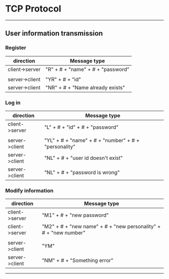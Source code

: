 
# TCP Protocol

----------------------------

## User information transmission

### Register

|direction|Message type|
|-|-|
|client->server|"R" + # + "name" + # + "password"|
|||
|server->client|"YR" + # + "id"|
|server->client|"NR" + # + "Name already exists"|

### Log in
|direction|Message type|
|-|-|
|client->server|"L" + # + "id" + # + "password"|
|||
|server->client|"YL" + # + "name" + # + "number" + # + "personality"|
|server->client|"NL" + # + "user id doesn't exist"|
|server->client|"NL" + # + "password is wrong"|


### Modify information
|direction|Message type|
|-|-|
|client->server|"M1" + # + "new password"|
|client->server|"M2" + # + "new name" + # + "new personality" + # + "new number"|
|||
|server->client|"YM"|
|server->client|"NM" + # + "Something error"|

----------------------------
